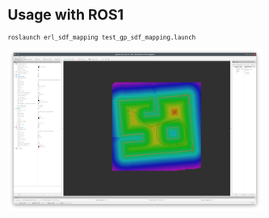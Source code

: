 Usage with ROS1
====

```shell
roslaunch erl_sdf_mapping test_gp_sdf_mapping.launch
```

![](images/ros1/gazebo_room_2d.png)
